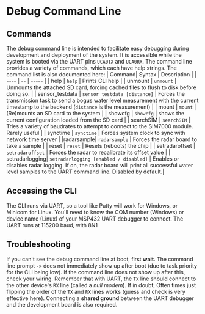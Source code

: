 # Debug Command Line
## Commands
The debug command line is intended to facilitate easy debugging during development and deployment of the system. It is accessible while the system is booted via the UART pins `UCA0TX` and `UCA0RX`. The command line provides a variety of commands, which each have help strings. The command list is also documented here:
|   Command|         Syntax  |       Description         | 
| ----     | --              | -----                     |
| help     | `help`          | Prints CLI help           |
| unmount  | `unmount`       | Unmounts the attached SD card, forcing cached files to flush to disk before doing so. |
| sensor_testdata | `sensor_testdata [distance]` | Forces the transmission task to send a bogus water level measurement with the current timestamp to the backend (`distance` is the measurement) |
| mount    |  `mount`        | (Re)mounts an SD card to the system | 
| showcfg  | `showcfg`         | shows the current configuration loaded from the SD card |
| searchSIM | `searchSIM`    | Tries a variety of baudrates to attempt to connect to the SIM7000 module. Rarely useful |
| synctime  | `synctime`     | Forces system clock to sync with network time server |
|radarsample| `radarsample`   | Forces the radar board to take a sample |
| reset     | `reset`         | Resets (reboots) the chip               |
| setradaroffset | `setradaroffset` | Forces the radar to recalibrate its offset value |
| setradarlogging| `setradarlogging [enabled / disabled]` | Enables or disables radar logging. If on, the radar board will print all successful water level samples to the UART command line. Disabled by default.| 

## Accessing the CLI
The CLI runs via UART, so a tool like Putty will work for Windows, or Minicom for Linux. You'll need to know the COM number (Windows) or device name (Linux) of your MSP432 UART debugger to connect. The UART runs at 115200 baud, with 8N1

## Troubleshooting
If you can't see the debug command line at boot, first **wait**. The command line prompt `->` does not immediately show up after boot (due to task priority for the CLI being low). If the command line does not show up after this, check your wiring. Remember that with UART, the `TX` line should connect to the other device's `RX` line (called a *null modem*). If in doubt, Often times just flipping the order of the `TX` and `RX` lines works (guess and check is very effective here). Connecting a **shared ground** between the UART debugger and the development board is also required.
